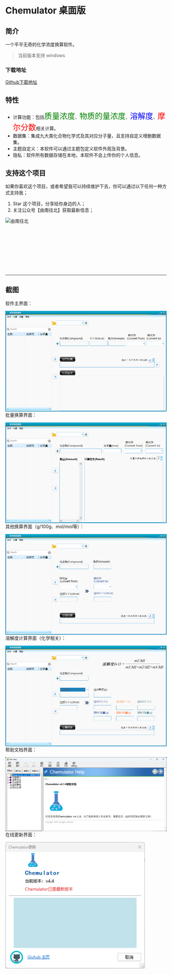 # Chemulator 桌面版



## 简介

一个平平无奇的化学浓度换算软件。
> 当前版本支持 windows

### 下载地址

[Github下载地址](https://github.com/Dongruiyes/Chemulator/releases)

## 特性

- 计算功能：包括<font face="黑体" color=green size=5>质量浓度</font>、<font face="黑体" color=green size=5>物质的量浓度</font>、<font face="黑体" color=Blue size=5>溶解度</font>、<font face="黑体" color=red size=5>摩尔分数</font>相关计算。
- 数据集：集成九大类化合物化学式及其对应分子量，且支持自定义增删数据集。
- 主题自定义：本软件可以通过主题包定义软件外观及背景。
- 隐私：软件所有数据存储在本地，本软件不会上传你的个人信息。



## 支持这个项目

如果你喜欢这个项目，或者希望我可以持续维护下去，你可以通过以下任何一种方式支持我；

1. Star 这个项目，分享给你身边的人；
2. 关注公众号【由南往北】获取最新信息；

<img src=".\res\由南往北.png" alt="由南往北" height="164px" style="display:inherit;"/>

------

## 截图

软件主界面：

<img src=".\res\main.png" alt="main" align="left"/>

批量换算界面：

<img src=".\res\batch.png" alt="batch" align="left"/>

其他换算界面（g/100g、mol/mol等）：

<img src=".\res\other.png" alt="other" align="left"/>

溶解度计算界面（化学相关）：

<img src=".\res\solubility.png" alt="solubility" align="left"/>

帮助文档界面：

<img src=".\res\chm.png" alt="chm" align="left"/>

在线更新界面：

<img src=".\res\updata.png" alt="updata" align="left"/>
